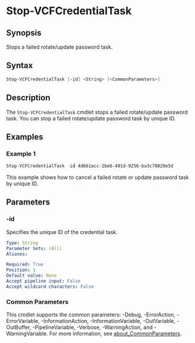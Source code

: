 # Stop-VCFCredentialTask

## Synopsis

Stops a failed rotate/update password task.

## Syntax

```powershell
Stop-VCFCredentialTask [-id] <String> [<CommonParameters>]
```

## Description

The `Stop-VCFCredentialTask` cmdlet stops a failed rotate/update password task. You can stop a failed rotate/update password task by unique ID.

## Examples

### Example 1

```powershell
Stop-VCFCredentialTask -id 4d661acc-2be6-491d-9256-ba3c78020e5d
```

This example shows how to cancel a failed rotate or update password task by unique ID.

## Parameters

### -id

Specifies the unique ID of the credential task.

```yaml
Type: String
Parameter Sets: (All)
Aliases:

Required: True
Position: 1
Default value: None
Accept pipeline input: False
Accept wildcard characters: False
```

### Common Parameters

This cmdlet supports the common parameters: -Debug, -ErrorAction, -ErrorVariable, -InformationAction, -InformationVariable, -OutVariable, -OutBuffer, -PipelineVariable, -Verbose, -WarningAction, and -WarningVariable. For more information, see [about_CommonParameters](http://go.microsoft.com/fwlink/?LinkID=113216).

